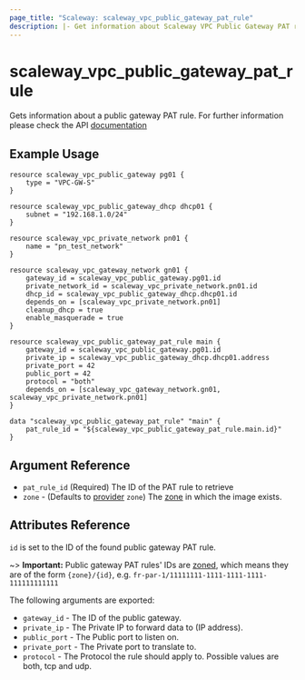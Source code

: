 ```yaml
---
page_title: "Scaleway: scaleway_vpc_public_gateway_pat_rule"
description: |- Get information about Scaleway VPC Public Gateway PAT rule.
---
```


# scaleway_vpc_public_gateway_pat_rule

Gets information about a public gateway PAT rule. For further information please check the
API [documentation](https://developers.scaleway.com/en/products/vpc-gw/api/v1/#get-8faeea)

## Example Usage

```hcl
resource scaleway_vpc_public_gateway pg01 {
	type = "VPC-GW-S"
}

resource scaleway_vpc_public_gateway_dhcp dhcp01 {
	subnet = "192.168.1.0/24"
}

resource scaleway_vpc_private_network pn01 {
	name = "pn_test_network"
}

resource scaleway_vpc_gateway_network gn01 {
	gateway_id = scaleway_vpc_public_gateway.pg01.id
	private_network_id = scaleway_vpc_private_network.pn01.id
	dhcp_id = scaleway_vpc_public_gateway_dhcp.dhcp01.id
	depends_on = [scaleway_vpc_private_network.pn01]
	cleanup_dhcp = true
	enable_masquerade = true
}

resource scaleway_vpc_public_gateway_pat_rule main {
	gateway_id = scaleway_vpc_public_gateway.pg01.id
	private_ip = scaleway_vpc_public_gateway_dhcp.dhcp01.address
	private_port = 42
	public_port = 42
	protocol = "both"
	depends_on = [scaleway_vpc_gateway_network.gn01, scaleway_vpc_private_network.pn01]
}

data "scaleway_vpc_public_gateway_pat_rule" "main" {
	pat_rule_id = "${scaleway_vpc_public_gateway_pat_rule.main.id}"
}
```

## Argument Reference

- `pat_rule_id`  (Required) The ID of the PAT rule to retrieve
- `zone` - (Defaults to [provider](../index.md#zone) `zone`) The [zone](../guides/regions_and_zones.md#zones) in which
  the image exists.

## Attributes Reference

`id` is set to the ID of the found public gateway PAT rule.

~> **Important:** Public gateway PAT rules' IDs are [zoned](../guides/regions_and_zones.md#resource-ids), which means they are of the form `{zone}/{id}`, e.g. `fr-par-1/11111111-1111-1111-1111-111111111111`

The following arguments are exported:

- `gateway_id` - The ID of the public gateway.
- `private_ip` - The Private IP to forward data to (IP address).
- `public_port` - The Public port to listen on.
- `private_port` - The Private port to translate to.
- `protocol` - The Protocol the rule should apply to. Possible values are both, tcp and udp.
